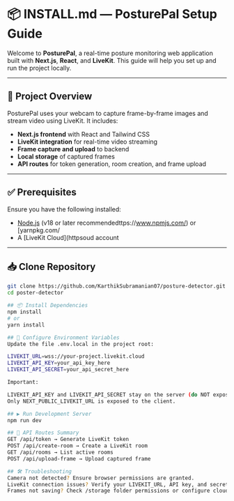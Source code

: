 # 📦 INSTALL.md — PosturePal Setup Guide

Welcome to **PosturePal**, a real-time posture monitoring web application built with **Next.js**, **React**, and **LiveKit**. This guide will help you set up and run the project locally.

---

## 🚀 Project Overview
PosturePal uses your webcam to capture frame-by-frame images and stream video using LiveKit. It includes:
- **Next.js frontend** with React and Tailwind CSS
- **LiveKit integration** for real-time video streaming
- **Frame capture and upload** to backend
- **Local storage** of captured frames
- **API routes** for token generation, room creation, and frame upload

---

## ✅ Prerequisites
Ensure you have the following installed:
- [Node.js](https://nodejs.org/) (v18 or later recommendedttps://www.npmjs.com/) or [yarnpkg.com/
- A [LiveKit Cloud](httpsoud account

---

## 📥 Clone Repository
```bash
git clone https://github.com/KarthikSubramanian07/posture-detector.git
cd poster-detector

## 📦 Install Dependencies
npm install
# or
yarn install

## 🔐 Configure Environment Variables
Update the file .env.local in the project root:

LIVEKIT_URL=wss://your-project.livekit.cloud
LIVEKIT_API_KEY=your_api_key_here
LIVEKIT_API_SECRET=your_api_secret_here

Important:

LIVEKIT_API_KEY and LIVEKIT_API_SECRET stay on the server (do NOT expose them).
Only NEXT_PUBLIC_LIVEKIT_URL is exposed to the client.

## ▶️ Run Development Server
npm run dev

## 🔗 API Routes Summary
GET /api/token → Generate LiveKit token
POST /api/create-room → Create a LiveKit room
GET /api/rooms → List active rooms
POST /api/upload-frame → Upload captured frame

## 🛠 Troubleshooting
Camera not detected? Ensure browser permissions are granted.
LiveKit connection issues? Verify your LIVEKIT_URL, API key, and secret.
Frames not saving? Check /storage folder permissions or configure cloud storage.

